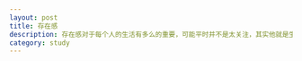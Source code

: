 ```yaml
---
layout: post
title: 存在感
description: 存在感对于每个人的生活有多么的重要，可能平时并不是太关注，其实他就是生活的全部
category: study
---
```






[BeiYuu]:    http://beiyuu.com  "BeiYuu"
